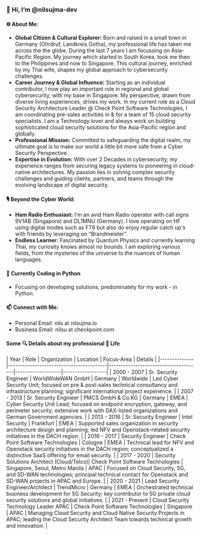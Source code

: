 ### 👋 Hi, I’m @nilsujma-dev

#### 🌐 About Me:
- **Global Citizen & Cultural Explorer:** Born and raised in a small town in Germany (Ohrdruf, Landkreis Gotha), my professional life has taken me across the the globe. During the last 7 years I am focussing on Asia-Pacific Region. My journey which started in South Korea, took me then to the Philippines and now to Singapore. This cultural journey, enriched by my Thai wife, shapes my global approach to cybersecurity challenges.
- **Career Journey & Global Influence:** Starting as an individual contributor, I now play an important role in regional and global cybersecurity, with my base in Singapore. My perspective, drawn from diverse living experiences, drives my work. In my current role as a Cloud Security Architecture Leader @ Check Point Software Technologies, I am coordinating pre-sales activities in & for a team of 15 cloud security specialists. I am a Technology lover and always work on building sophisticated cloud security solutions for the Asia-Pacific region and globally. 
- **Professional Mission:** Committed to safeguarding the digital realm, my ultimate goal is to make our world a little bit more safe from a Cyber Security Perspective. 
- **Expertise in Evolution:** With over 2 Decades in cybersecurity, my experience ranges from securing legacy systems to pioneering in cloud-native architectures. My passion lies in solving complex security challenges and guiding clients, partners, and teams through the evolving landscape of digital security. 

#### 🎙️ Beyond the Cyber World:
- **Ham Radio Enthusiast:** I'm an avid Ham Radio operator with call signs 9V1AB (Singapore) and DL1MNU (Germany). I love operating on HF using digital modes such as FT8 but also do enjoy regular catch up's with friends by leveraging on "Brandmeister".
- **Endless Learner:** Fascinated by Quantum Physics and currently learning Thai, my curiosity knows almost no bounds. I am exploring various fields, from the mysteries of the universe to the nuances of human languages.

#### 🌱 Currently Coding in Python
- Focusing on developing solutions, predominately for my work - in Python. 

#### 📫 Connect with Me:
- Personal Email: nils at nilsujma.io
- Business Email: nilsu at checkpoint.com



#### Some 🔍 Details about my professional 💼 Life ####

| Year         | Role                                    | Organization                         | Location | Focus-Area          | Details |
|--------------|-----------------------------------------|--------------------------------------|-------------------|------------------|
| 2000 - 2007  | Sr. Security Engineer                   | WorldWideWAN GmbH                    | Germany | Worldwide           | Led Cyber Security Unit; focused on pre & post-sales technical consultancy and infrastructure planning; significant international project experience. |
| 2007 - 2013  | Sr. Security Engineer                   | PMCS GmbH & Co.KG                    | Germany | EMEA   | Cyber Security Unit Lead; focused on endpoint encryption, gateway, and perimeter security; extensive work with DAX-listed organizations and German Government agencies. |
| 2013 - 2016  | Sr. Security Engineer                   | Intel Security                       | Frankfurt | EMEA | Supported sales organization in security architecture design and planning; led NFV and Openstack-related security initiatives in the DACH region. |
| 2016 - 2017  | Security Engineer                       | Check Point Software Technologies    | Cologne | EMEA   | Technical lead for NFV and Openstack security initiatives in the DACH region; conceptualized a distinctive SaaS offering for email security. |
| 2017 - 2020  | Security Solutions Architect (Cloud/Telco)| Check Point Software Technologies   | Singapore, Seoul, Metro Manila | APAC  | Focused on Cloud Security, 5G, and SD-WAN technologies; principal technical contact for Openstack and SD-WAN projects in APAC and Europe. |
| 2020 - 2021  | Lead Security Engineer/Architect        | TrendMicro                           | Germany | EMEA            | Orchestrated technical business development for 5G Security; key contributor to 5G private cloud security solutions and global initiatives. |
| 2021 - Present | Cloud Security Technology Leader APAC | Check Point Software Technologies    | Singapore | APAC          | Managing Cloud Security and Cloud Native Security Projects in APAC; leading the Cloud Security Architect Team towards technical growth and innovation. |
